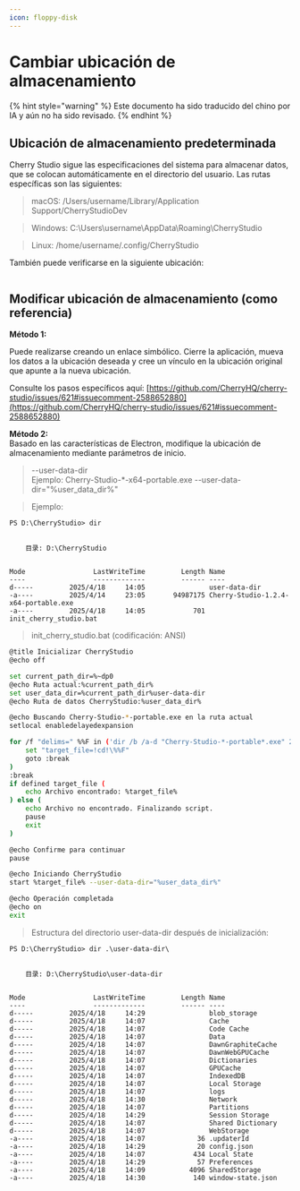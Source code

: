 ```yaml
---
icon: floppy-disk
---
```


# Cambiar ubicación de almacenamiento

{% hint style="warning" %}
Este documento ha sido traducido del chino por IA y aún no ha sido revisado.
{% endhint %}

## Ubicación de almacenamiento predeterminada

Cherry Studio sigue las especificaciones del sistema para almacenar datos, que se colocan automáticamente en el directorio del usuario. Las rutas específicas son las siguientes:

> macOS: /Users/username/Library/Application Support/CherryStudioDev

> Windows: C:\Users\username\AppData\Roaming\CherryStudio

> Linux: /home/username/.config/CherryStudio

También puede verificarse en la siguiente ubicación:

<figure><img src="../../.gitbook/assets/image%20(31).png" alt=""><figcaption></figcaption></figure>

## Modificar ubicación de almacenamiento (como referencia)

**Método 1:**

Puede realizarse creando un enlace simbólico. Cierre la aplicación, mueva los datos a la ubicación deseada y cree un vínculo en la ubicación original que apunte a la nueva ubicación.

Consulte los pasos específicos aquí: [https://github.com/CherryHQ/cherry-studio/issues/621#issuecomment-2588652880](https://github.com/CherryHQ/cherry-studio/issues/621#issuecomment-2588652880)

**Método 2:**\
Basado en las características de Electron, modifique la ubicación de almacenamiento mediante parámetros de inicio.

> \--user-data-dir\
> Ejemplo: Cherry-Studio-\*-x64-portable.exe --user-data-dir="%user\_data\_dir%"

> Ejemplo:

```shell
PS D:\CherryStudio> dir


    目录: D:\CherryStudio


Mode                 LastWriteTime         Length Name
----                 -------------         ------ ----
d-----         2025/4/18     14:05                user-data-dir
-a----         2025/4/14     23:05       94987175 Cherry-Studio-1.2.4-x64-portable.exe
-a----         2025/4/18     14:05            701 init_cherry_studio.bat
```

> init\_cherry\_studio.bat (codificación: ANSI)

```bash
@title Inicializar CherryStudio
@echo off

set current_path_dir=%~dp0
@echo Ruta actual:%current_path_dir%
set user_data_dir=%current_path_dir%user-data-dir
@echo Ruta de datos CherryStudio:%user_data_dir%

@echo Buscando Cherry-Studio-*-portable.exe en la ruta actual
setlocal enabledelayedexpansion

for /f "delims=" %%F in ('dir /b /a-d "Cherry-Studio-*-portable*.exe" 2^>nul') do ( # Este código es compatible con versiones de GitHub y sitio oficial. Modificar para otros casos.
    set "target_file=!cd!\%%F"
    goto :break
)
:break
if defined target_file (
    echo Archivo encontrado: %target_file%
) else (
    echo Archivo no encontrado. Finalizando script.
    pause
    exit
)

@echo Confirme para continuar
pause

@echo Iniciando CherryStudio
start %target_file% --user-data-dir="%user_data_dir%"

@echo Operación completada
@echo on
exit
```

> Estructura del directorio user-data-dir después de inicialización:

```shell
PS D:\CherryStudio> dir .\user-data-dir\


    目录: D:\CherryStudio\user-data-dir


Mode                 LastWriteTime         Length Name
----                 -------------         ------ ----
d-----         2025/4/18     14:29                blob_storage
d-----         2025/4/18     14:07                Cache
d-----         2025/4/18     14:07                Code Cache
d-----         2025/4/18     14:07                Data
d-----         2025/4/18     14:07                DawnGraphiteCache
d-----         2025/4/18     14:07                DawnWebGPUCache
d-----         2025/4/18     14:07                Dictionaries
d-----         2025/4/18     14:07                GPUCache
d-----         2025/4/18     14:07                IndexedDB
d-----         2025/4/18     14:07                Local Storage
d-----         2025/4/18     14:07                logs
d-----         2025/4/18     14:30                Network
d-----         2025/4/18     14:07                Partitions
d-----         2025/4/18     14:29                Session Storage
d-----         2025/4/18     14:07                Shared Dictionary
d-----         2025/4/18     14:07                WebStorage
-a----         2025/4/18     14:07             36 .updaterId
-a----         2025/4/18     14:29             20 config.json
-a----         2025/4/18     14:07            434 Local State
-a----         2025/4/18     14:29             57 Preferences
-a----         2025/4/18     14:09           4096 SharedStorage
-a----         2025/4/18     14:30            140 window-state.json
```

